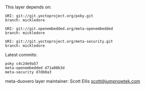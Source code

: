 This layer depends on:

    URI: git://git.yoctoproject.org/poky.git
    branch: mickledore

    URI: git://git.openembedded.org/meta-openembedded
    branch: mickledore

    URI: git://git.yoctoproject.org/meta-security.git
    branch: mickledore

Latest commits:

    poky c4c2de9a57
    meta-openembedded d71a08b3d
    meta-security d7db0a3

meta-duovero layer maintainer: Scott Ellis <scott@jumpnowtek.com>
